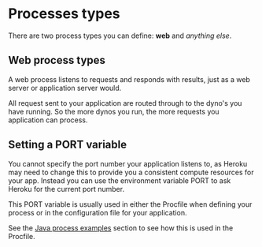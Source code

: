 # Processes types

  There are two process types you can define: **web** and _anything else_.

## Web process types  
  A web process listens to requests and responds with results, just as a web server or application server would.

  All request sent to your application are routed through to the dyno's you have running.  So the more dynos you run, the more requests you application can process.  


## Setting a PORT variable 

  You cannot specify the port number your application listens to, as Heroku may need to change this to provide you a consistent compute resources for your app.  Instead you can use the environment variable PORT to ask Heroku for the current port number.
  
  This PORT variable is usually used in either the Procfile when defining your process or in the configuration file for your application.
  
  See the [Java process examples](java-process-examples.html) section to see how this is used in the Procfile.


